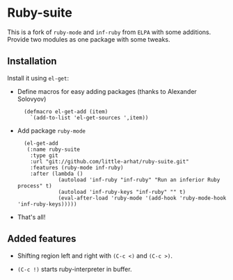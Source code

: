 # Ruby-suite

This is a fork of `ruby-mode` and `inf-ruby` from `ELPA` with some additions.
Provide two modules as one package with some tweaks.

## Installation

Install it using `el-get`:

* Define macros for easy adding packages (thanks to Alexander Solovyov)

        (defmacro el-get-add (item)
          `(add-to-list 'el-get-sources ',item))

* Add package `ruby-mode`

        (el-get-add
         (:name ruby-suite
          :type git
          :url "git://github.com/little-arhat/ruby-suite.git"
          :features (ruby-mode inf-ruby)
          :after (lambda ()
                   (autoload 'inf-ruby "inf-ruby" "Run an inferior Ruby process" t)
                   (autoload 'inf-ruby-keys "inf-ruby" "" t)
                   (eval-after-load 'ruby-mode '(add-hook 'ruby-mode-hook 'inf-ruby-keys)))))

* That's all!

## Added features

* Shifting region left and right with `(C-c <)` and `(C-c >)`.

* `(C-c !)` starts ruby-interpreter in buffer.
